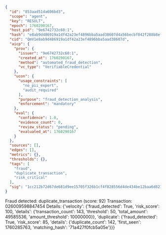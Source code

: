 ```json
{
  "id": "853aad51da606bd3",
  "scope": "agent",
  "key": "RESULT",
  "epoch": 1760290167,
  "host_pid": "9e6742732c60:1",
  "hash": "e8ab9d486919a1df42a23ef4896bba5aad38607d4a56becbf042f288b8efa690",
  "cid": "QmV1e8ab9d486919a1df42a23ef4896bba5aad38607d",
  "aicp": {
    "prov": {
      "issuer": "9e6742732c60:1",
      "created_at": 1760290167,
      "method": "automated_fraud_detection",
      "vc_type": "VerifiableCredential"
    },
    "ucon": {
      "usage_constraints": [
        "no_pii_export",
        "audit_required"
      ],
      "purpose": "fraud_detection_analysis",
      "enforcement": "mandatory"
    },
    "eval": {
      "confidence": 1.0,
      "evidence_count": 0,
      "review_status": "pending",
      "evaluated_at": 1760290167
    }
  },
  "sources": [],
  "edges": [],
  "metrics": {},
  "thresholds": {},
  "tags": [
    "fraud",
    "duplicate_transaction",
    "risk_critical"
  ],
  "sig": "1cc212b72d67de681d9ee15705f326b1cf4f828556d4de434be12baa6d8211b1"
}
```

Fraud detected: duplicate_transaction (score: 92)
Transaction: 026009598847454
Details: {'velocity': {'fraud_detected': True, 'risk_score': 100, 'details': {'transaction_count': 143, 'threshold': 50, 'total_amount': 49585536, 'amount_threshold': 10000000}}, 'duplicate': {'fraud_detected': True, 'risk_score': 85, 'details': {'duplicate_count': 142, 'first_seen': 1760285763, 'matching_hash': '71a427f0fcb5a05e'}}}